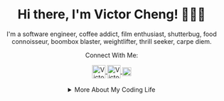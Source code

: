 <h1 align="center">Hi there, I'm Victor Cheng! 👨🏻‍💻</h1>

<p align="center">I'm a software engineer, coffee addict, film enthusiast, shutterbug, food connoisseur, boombox blaster, weightlifter, thrill seeker, carpe diem.</p>


<p align="center">Connect With Me:</p>
<div align="center">
<a href="https://www.instagram.com/vstoic/">
  <img align="center" alt="Victor's Instagram" width="30px" src="https://pic.onlinewebfonts.com/svg/img_465937.png" />
</a>
<a href="https://www.linkedin.com/in/victorcheng3/">
  <img align="center" alt="Victor's LinkedIn" width="30px" src="https://pic.onlinewebfonts.com/svg/img_212273.png" />
</a>
<a href="https://angel.co/u/sing-victor-cheng">
  <img align="center" alt="Victor's AngelList" width="20px" src="https://pic.onlinewebfonts.com/svg/img_424356.png" />
</a>
</div>
<br/>

<details align = "center">
<summary>More About My Coding Life</summary>
<br />
<p align="center"><img src="https://github-readme-stats.vercel.app/api?username=Vstoic&count_private=true&show_icons=true&theme=graywhite&hide=issues,contribs" alt="Vstoic"/></p>

<p align="center"><img src="https://github-readme-stats.vercel.app/api/top-langs?username=Vstoic&show_icons=true&locale=en&layout=compact&theme=graywhite" alt="Vstoic" /></p>

</details>
